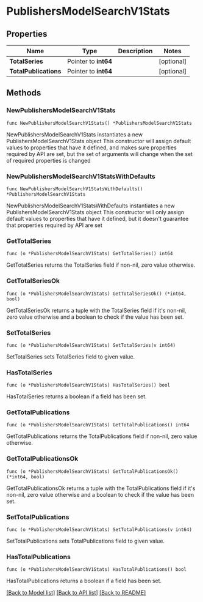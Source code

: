 # PublishersModelSearchV1Stats

## Properties

Name | Type | Description | Notes
------------ | ------------- | ------------- | -------------
**TotalSeries** | Pointer to **int64** |  | [optional] 
**TotalPublications** | Pointer to **int64** |  | [optional] 

## Methods

### NewPublishersModelSearchV1Stats

`func NewPublishersModelSearchV1Stats() *PublishersModelSearchV1Stats`

NewPublishersModelSearchV1Stats instantiates a new PublishersModelSearchV1Stats object
This constructor will assign default values to properties that have it defined,
and makes sure properties required by API are set, but the set of arguments
will change when the set of required properties is changed

### NewPublishersModelSearchV1StatsWithDefaults

`func NewPublishersModelSearchV1StatsWithDefaults() *PublishersModelSearchV1Stats`

NewPublishersModelSearchV1StatsWithDefaults instantiates a new PublishersModelSearchV1Stats object
This constructor will only assign default values to properties that have it defined,
but it doesn't guarantee that properties required by API are set

### GetTotalSeries

`func (o *PublishersModelSearchV1Stats) GetTotalSeries() int64`

GetTotalSeries returns the TotalSeries field if non-nil, zero value otherwise.

### GetTotalSeriesOk

`func (o *PublishersModelSearchV1Stats) GetTotalSeriesOk() (*int64, bool)`

GetTotalSeriesOk returns a tuple with the TotalSeries field if it's non-nil, zero value otherwise
and a boolean to check if the value has been set.

### SetTotalSeries

`func (o *PublishersModelSearchV1Stats) SetTotalSeries(v int64)`

SetTotalSeries sets TotalSeries field to given value.

### HasTotalSeries

`func (o *PublishersModelSearchV1Stats) HasTotalSeries() bool`

HasTotalSeries returns a boolean if a field has been set.

### GetTotalPublications

`func (o *PublishersModelSearchV1Stats) GetTotalPublications() int64`

GetTotalPublications returns the TotalPublications field if non-nil, zero value otherwise.

### GetTotalPublicationsOk

`func (o *PublishersModelSearchV1Stats) GetTotalPublicationsOk() (*int64, bool)`

GetTotalPublicationsOk returns a tuple with the TotalPublications field if it's non-nil, zero value otherwise
and a boolean to check if the value has been set.

### SetTotalPublications

`func (o *PublishersModelSearchV1Stats) SetTotalPublications(v int64)`

SetTotalPublications sets TotalPublications field to given value.

### HasTotalPublications

`func (o *PublishersModelSearchV1Stats) HasTotalPublications() bool`

HasTotalPublications returns a boolean if a field has been set.


[[Back to Model list]](../README.md#documentation-for-models) [[Back to API list]](../README.md#documentation-for-api-endpoints) [[Back to README]](../README.md)



